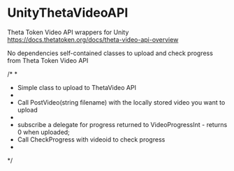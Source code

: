 # UnityThetaVideoAPI
Theta Token Video API wrappers for Unity https://docs.thetatoken.org/docs/theta-video-api-overview


No dependencies self-contained classes to upload and check progress from Theta Token Video API

/*
 * 
 * Simple class to upload to ThetaVideo API
 * 
 * Call PostVideo(string filename) with the locally stored video you want to upload
 * 
 * subscribe a delegate for progress returned to VideoProgressInt - returns 0 when uploaded;
 * Call CheckProgress with videoid to check progress
 * 
 */
